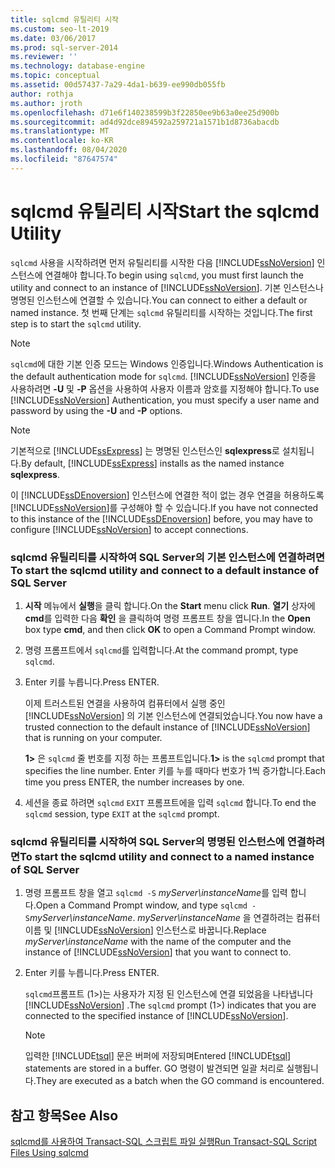 ```yaml
---
title: sqlcmd 유틸리티 시작
ms.custom: seo-lt-2019
ms.date: 03/06/2017
ms.prod: sql-server-2014
ms.reviewer: ''
ms.technology: database-engine
ms.topic: conceptual
ms.assetid: 00d57437-7a29-4da1-b639-ee990db055fb
author: rothja
ms.author: jroth
ms.openlocfilehash: d71e6f140238599b3f22850ee9b63a0ee25d900b
ms.sourcegitcommit: ad4d92dce894592a259721a1571b1d8736abacdb
ms.translationtype: MT
ms.contentlocale: ko-KR
ms.lasthandoff: 08/04/2020
ms.locfileid: "87647574"
---
```

# <a name="start-the-sqlcmd-utility"></a><span data-ttu-id="59135-102">sqlcmd 유틸리티 시작</span><span class="sxs-lookup"><span data-stu-id="59135-102">Start the sqlcmd Utility</span></span>
  <span data-ttu-id="59135-103">`sqlcmd` 사용을 시작하려면 먼저 유틸리티를 시작한 다음 [!INCLUDE[ssNoVersion](../../includes/ssnoversion-md.md)] 인스턴스에 연결해야 합니다.</span><span class="sxs-lookup"><span data-stu-id="59135-103">To begin using `sqlcmd`, you must first launch the utility and connect to an instance of [!INCLUDE[ssNoVersion](../../includes/ssnoversion-md.md)].</span></span> <span data-ttu-id="59135-104">기본 인스턴스나 명명된 인스턴스에 연결할 수 있습니다.</span><span class="sxs-lookup"><span data-stu-id="59135-104">You can connect to either a default or named instance.</span></span> <span data-ttu-id="59135-105">첫 번째 단계는 `sqlcmd` 유틸리티를 시작하는 것입니다.</span><span class="sxs-lookup"><span data-stu-id="59135-105">The first step is to start the `sqlcmd` utility.</span></span>  
  
> [!NOTE]  
>  <span data-ttu-id="59135-106">`sqlcmd`에 대한 기본 인증 모드는 Windows 인증입니다.</span><span class="sxs-lookup"><span data-stu-id="59135-106">Windows Authentication is the default authentication mode for `sqlcmd`.</span></span> <span data-ttu-id="59135-107">[!INCLUDE[ssNoVersion](../../includes/ssnoversion-md.md)] 인증을 사용하려면 **-U** 및 **-P** 옵션을 사용하여 사용자 이름과 암호를 지정해야 합니다.</span><span class="sxs-lookup"><span data-stu-id="59135-107">To use [!INCLUDE[ssNoVersion](../../includes/ssnoversion-md.md)] Authentication, you must specify a user name and password by using the **-U** and **-P** options.</span></span>  
  
> [!NOTE]  
>  <span data-ttu-id="59135-108"> 기본적으로 [!INCLUDE[ssExpress](../../includes/ssexpress-md.md)] 는 명명된 인스턴스인 **sqlexpress**로 설치됩니다.</span><span class="sxs-lookup"><span data-stu-id="59135-108">By default, [!INCLUDE[ssExpress](../../includes/ssexpress-md.md)] installs as the named instance **sqlexpress**.</span></span>  
  
 <span data-ttu-id="59135-109">이 [!INCLUDE[ssDEnoversion](../../includes/ssdenoversion-md.md)] 인스턴스에 연결한 적이 없는 경우 연결을 허용하도록 [!INCLUDE[ssNoVersion](../../includes/ssnoversion-md.md)]를 구성해야 할 수 있습니다.</span><span class="sxs-lookup"><span data-stu-id="59135-109">If you have not connected to this instance of the [!INCLUDE[ssDEnoversion](../../includes/ssdenoversion-md.md)] before, you may have to configure [!INCLUDE[ssNoVersion](../../includes/ssnoversion-md.md)] to accept connections.</span></span>  
  
### <a name="to-start-the-sqlcmd-utility-and-connect-to-a-default-instance-of-sql-server"></a><span data-ttu-id="59135-110">sqlcmd 유틸리티를 시작하여 SQL Server의 기본 인스턴스에 연결하려면</span><span class="sxs-lookup"><span data-stu-id="59135-110">To start the sqlcmd utility and connect to a default instance of SQL Server</span></span>  
  
1.  <span data-ttu-id="59135-111">**시작** 메뉴에서 **실행**을 클릭 합니다.</span><span class="sxs-lookup"><span data-stu-id="59135-111">On the **Start** menu click **Run**.</span></span> <span data-ttu-id="59135-112">**열기** 상자에 **cmd**를 입력한 다음 **확인** 을 클릭하여 명령 프롬프트 창을 엽니다.</span><span class="sxs-lookup"><span data-stu-id="59135-112">In the **Open** box type **cmd**, and then click **OK** to open a Command Prompt window.</span></span>  
  
2.  <span data-ttu-id="59135-113">명령 프롬프트에서 `sqlcmd`를 입력합니다.</span><span class="sxs-lookup"><span data-stu-id="59135-113">At the command prompt, type `sqlcmd`.</span></span>  
  
3.  <span data-ttu-id="59135-114">Enter 키를 누릅니다.</span><span class="sxs-lookup"><span data-stu-id="59135-114">Press ENTER.</span></span>  
  
     <span data-ttu-id="59135-115">이제 트러스트된 연결을 사용하여 컴퓨터에서 실행 중인 [!INCLUDE[ssNoVersion](../../includes/ssnoversion-md.md)] 의 기본 인스턴스에 연결되었습니다.</span><span class="sxs-lookup"><span data-stu-id="59135-115">You now have a trusted connection to the default instance of [!INCLUDE[ssNoVersion](../../includes/ssnoversion-md.md)] that is running on your computer.</span></span>  
  
     <span data-ttu-id="59135-116">**1>** 은 `sqlcmd` 줄 번호를 지정 하는 프롬프트입니다.</span><span class="sxs-lookup"><span data-stu-id="59135-116">**1>** is the `sqlcmd` prompt that specifies the line number.</span></span> <span data-ttu-id="59135-117">Enter 키를 누를 때마다 번호가 1씩 증가합니다.</span><span class="sxs-lookup"><span data-stu-id="59135-117">Each time you press ENTER, the number increases by one.</span></span>  
  
4.  <span data-ttu-id="59135-118">세션을 종료 하려면 `sqlcmd` `EXIT` 프롬프트에을 입력 `sqlcmd` 합니다.</span><span class="sxs-lookup"><span data-stu-id="59135-118">To end the `sqlcmd` session, type `EXIT` at the `sqlcmd` prompt.</span></span>  
  
### <a name="to-start-the-sqlcmd-utility-and-connect-to-a-named-instance-of-sql-server"></a><span data-ttu-id="59135-119">sqlcmd 유틸리티를 시작하여 SQL Server의 명명된 인스턴스에 연결하려면</span><span class="sxs-lookup"><span data-stu-id="59135-119">To start the sqlcmd utility and connect to a named instance of SQL Server</span></span>  
  
1.  <span data-ttu-id="59135-120">명령 프롬프트 창을 열고 `sqlcmd -S` *myServer\instanceName*를 입력 합니다.</span><span class="sxs-lookup"><span data-stu-id="59135-120">Open a Command Prompt window, and type `sqlcmd -S`*myServer\instanceName*.</span></span> <span data-ttu-id="59135-121">*myServer\instanceName* 을 연결하려는 컴퓨터 이름 및 [!INCLUDE[ssNoVersion](../../includes/ssnoversion-md.md)] 인스턴스로 바꿉니다.</span><span class="sxs-lookup"><span data-stu-id="59135-121">Replace *myServer\instanceName* with the name of the computer and the instance of [!INCLUDE[ssNoVersion](../../includes/ssnoversion-md.md)] that you want to connect to.</span></span>  
  
2.  <span data-ttu-id="59135-122">Enter 키를 누릅니다.</span><span class="sxs-lookup"><span data-stu-id="59135-122">Press ENTER.</span></span>  
  
     <span data-ttu-id="59135-123">`sqlcmd`프롬프트 (1>)는 사용자가 지정 된 인스턴스에 연결 되었음을 나타냅니다 [!INCLUDE[ssNoVersion](../../includes/ssnoversion-md.md)] .</span><span class="sxs-lookup"><span data-stu-id="59135-123">The `sqlcmd` prompt (1>) indicates that you are connected to the specified instance of [!INCLUDE[ssNoVersion](../../includes/ssnoversion-md.md)].</span></span>  
  
    > [!NOTE]  
    >  <span data-ttu-id="59135-124">입력한 [!INCLUDE[tsql](../../includes/tsql-md.md)] 문은 버퍼에 저장되며</span><span class="sxs-lookup"><span data-stu-id="59135-124">Entered [!INCLUDE[tsql](../../includes/tsql-md.md)] statements are stored in a buffer.</span></span> <span data-ttu-id="59135-125">GO 명령이 발견되면 일괄 처리로 실행됩니다.</span><span class="sxs-lookup"><span data-stu-id="59135-125">They are executed as a batch when the GO command is encountered.</span></span>  
  
## <a name="see-also"></a><span data-ttu-id="59135-126">참고 항목</span><span class="sxs-lookup"><span data-stu-id="59135-126">See Also</span></span>  
 [<span data-ttu-id="59135-127">sqlcmd를 사용하여 Transact-SQL 스크립트 파일 실행</span><span class="sxs-lookup"><span data-stu-id="59135-127">Run Transact-SQL Script Files Using sqlcmd</span></span>](sqlcmd-run-transact-sql-script-files.md)  
  
  
